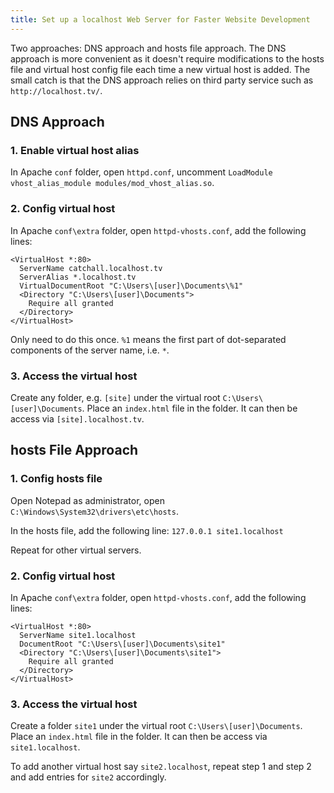 ```yaml
---
title: Set up a localhost Web Server for Faster Website Development
---
```


Two approaches: DNS approach and hosts file approach. The DNS approach is more convenient as it doesn't require modifications to the hosts file and virtual host config file each time a new virtual host is added. The small catch is that the DNS approach relies on third party service such as `http://localhost.tv/`.

## DNS Approach

### 1. Enable virtual host alias

In Apache `conf` folder, open `httpd.conf`, uncomment `LoadModule vhost_alias_module modules/mod_vhost_alias.so`.

### 2. Config virtual host

In Apache `conf\extra` folder, open `httpd-vhosts.conf`, add the following lines:

```
<VirtualHost *:80>
  ServerName catchall.localhost.tv
  ServerAlias *.localhost.tv
  VirtualDocumentRoot "C:\Users\[user]\Documents\%1"
  <Directory "C:\Users\[user]\Documents">
    Require all granted
  </Directory>
</VirtualHost>
```

Only need to do this once. `%1` means the first part of dot-separated components of the server name, i.e. `*`.

### 3. Access the virtual host

Create any folder, e.g. `[site]` under the virtual root `C:\Users\[user]\Documents`. Place an `index.html` file in the folder. It can then be access via `[site].localhost.tv`.

## hosts File Approach

### 1. Config hosts file

Open Notepad as administrator, open `C:\Windows\System32\drivers\etc\hosts`.

In the hosts file, add the following line: `127.0.0.1 site1.localhost`

Repeat for other virtual servers.

### 2. Config virtual host

In Apache `conf\extra` folder, open `httpd-vhosts.conf`, add the following lines:

```
<VirtualHost *:80>
  ServerName site1.localhost
  DocumentRoot "C:\Users\[user]\Documents\site1"
  <Directory "C:\Users\[user]\Documents\site1">
    Require all granted
  </Directory>
</VirtualHost>
```

### 3. Access the virtual host

Create a folder `site1` under the virtual root `C:\Users\[user]\Documents`. Place an `index.html` file in the folder. It can then be access via `site1.localhost`.

To add another virtual host say `site2.localhost`, repeat step 1 and step 2 and add entries for `site2` accordingly.
